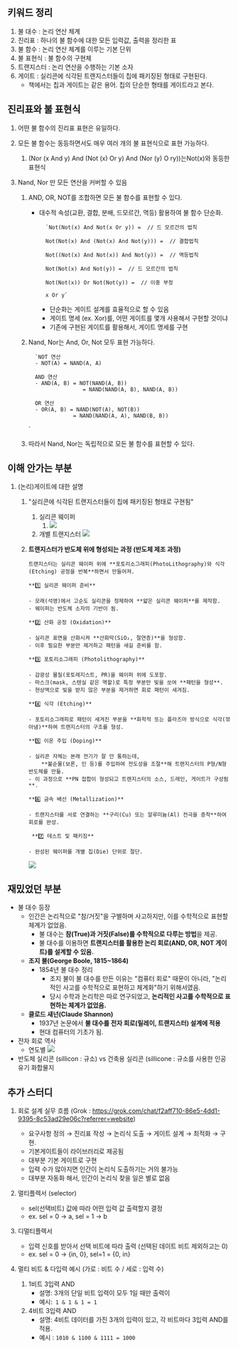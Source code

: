 ## 키워드 정리

1. 불 대수 : 논리 연산 체계
2. 진리표 : 하나의 불 함수에 대한 모든 입력값, 출력을 정리한 표
3. 불 함수 : 논리 연산 체계를 이루는 기본 단위
4. 불 표현식 : 불 함수의 구현체
5. 트랜지스터 : 논리 연산을 수행하는 기본 소자
6. 게이트 : 실리콘에 식각된 트랜지스터들이 칩에 패키징된 형태로 구현된다.
   - 책에서는 칩과 게이트는 같은 용어. 칩의 단순한 형태를 게이트라고 본다.

## 진리표와 불 표현식

1.  어떤 불 함수의 진리표 표현은 유일하다.
2.  모든 불 함수는 동등하면서도 매우 여러 개의 불 표현식으로 표현 가능하다.
    1. (Nor (x And y) And (Not (x) Or y) And (Nor (y) O ry))는Not(x)와 동등한 표현식
3.  Nand, Nor 만 모든 연산을 커버할 수 있음

    1. AND, OR, NOT를 조합하면 모든 불 함수를 표현할 수 있다.


        - 대수적 속성(교환, 결합, 분배, 드모르간, 멱등) 활용하여 불 함수 단순화.

                `Not(Not(x) And Not(x Or y)) =  // 드 모르간의 법칙

                Not(Not(x) And (Not(x) And Not(y))) =  // 결합법칙

                Not((Not(x) And Not(x)) And Not(y)) =  // 멱등법칙

                Not(Not(x) And Not(y)) =  // 드 모르간의 법칙

                Not(Not(x)) Or Not(Not(y)) =  // 이중 부정

                x Or y`
            - 단순화는 게이트 설계를 효율적으로 할 수 있음
             - 게이트 명세 (ex. Xor)를, 어떤 게이트를 몇개 사용해서 구현할 것이냐
            - 기존에 구현된 게이트를 활용해서, 게이트 명세를 구현

    2.  Nand, Nor는 And, Or, Not 모두 표현 가능하다.

              `NOT 연산
              - NOT(A) = NAND(A, A)

              AND 연산
              - AND(A, B) = NOT(NAND(A, B))
                             = NAND(NAND(A, B), NAND(A, B))

              OR 연산
              - OR(A, B) = NAND(NOT(A), NOT(B))
                          = NAND(NAND(A, A), NAND(B, B))

        `

    3.  따라서 Nand, Nor는 독립적으로 모든 불 함수를 표현할 수 있다.

## 이해 안가는 부분

1.  (논리)게이트에 대한 설명

    1.  "실리콘에 식각된 트랜지스터들이 칩에 패키징된 형태로 구현됨"
        1. 실리콘 웨이퍼
           1. ![](./asset/Screenshot%202025-02-17%20at%201.15.18%20AM.png)
        2. 개별 트랜지스터
           ![](./asset/Screenshot%202025-02-17%20at%201.07.07%20AM%201.png)
    2.  **트랜지스터가 반도체 위에 형성되는 과정 (반도체 제조 과정)**

            트랜지스터는 실리콘 웨이퍼 위에 **포토리소그래피(PhotoLithography)와 식각(Etching) 공정을 반복**하면서 만들어져.

            **1️⃣ 실리콘 웨이퍼 준비**

            - 모래(석영)에서 고순도 실리콘을 정제하여 **얇은 실리콘 웨이퍼**를 제작함.
            - 웨이퍼는 반도체 소자의 기반이 됨.

            **2️⃣ 산화 공정 (Oxidation)**

            - 실리콘 표면을 산화시켜 **산화막(SiO₂, 절연층)**을 형성함.
            - 이후 필요한 부분만 제거하고 패턴을 새길 준비를 함.

            **3️⃣ 포토리소그래피 (Photolithography)**

            - 감광성 물질(포토레지스트, PR)을 웨이퍼 위에 도포함.
            - 마스크(mask, 스텐실 같은 역할)로 특정 부분만 빛을 쏘여 **패턴을 형성**.
            - 현상액으로 빛을 받지 않은 부분을 제거하면 회로 패턴이 새겨짐.

            **4️⃣ 식각 (Etching)**

            - 포토리소그래피로 패턴이 새겨진 부분을 **화학적 또는 플라즈마 방식으로 식각(깎아냄)**하여 트랜지스터의 구조를 형성.

            **5️⃣ 이온 주입 (Doping)**

            - 실리콘 자체는 본래 전기가 잘 안 통하는데,
                **불순물(보론, 인 등)를 주입하여 전도성을 조절**해 트랜지스터의 P형/N형 반도체를 만듦.
            - 이 과정으로 **PN 접합이 형성되고 트랜지스터의 소스, 드레인, 게이트가 구성됨**.

            **6️⃣ 금속 배선 (Metallization)**

            - 트랜지스터를 서로 연결하는 **구리(Cu) 또는 알루미늄(Al) 전극을 증착**하여 회로를 완성.

             **7️⃣ 테스트 및 패키징**

            - 완성된 웨이퍼를 개별 칩(Die) 단위로 절단.

        ![](./asset/Screenshot%202025-02-17%20at%208.19.01 PM.png)

## 재밌었던 부분

- 불 대수 등장
  - 인간은 논리적으로 "참/거짓"을 구별하며 사고하지만, 이를 수학적으로 표현할 체계가 없었음.
    - 불 대수는 **참(True)과 거짓(False)를 수학적으로 다루는 방법**을 제공.
    - 불 대수를 이용하면 **트랜지스터를 활용한 논리 회로(AND, OR, NOT 게이트)를 설계할 수 있음.**
  - **조지 불(George Boole, 1815~1864)**
    - 1854년 불 대수 정리
      - 조지 불이 불 대수를 만든 이유는 "컴퓨터 회로" 때문이 아니라, "논리적인 사고를 수학적으로 표현하고 체계화"하기 위해서였음.
      - 당시 수학과 논리학은 따로 연구되었고, **논리적인 사고를 수학적으로 표현하는 체계가 없었음.**
  - **클로드 섀넌(Claude Shannon)**
    - 1937년 논문에서 **불 대수를 전자 회로(릴레이, 트랜지스터) 설계에 적용**
    - 현대 컴퓨터의 기초가 됨.
- 전자 회로 역사
  - 연도별 ![](./asset/Screenshot%202025-02-17%20at%201.33.51%20AM.png)
- 반도체 실리콘 (sillicon : 규소) vs 건축용 실리콘 (sillicone : 규소를 사용한 인공 유기 화합물지

## 추가 스터디

1. 회로 설계 실무 흐름 (Grok : https://grok.com/chat/f2aff710-86e5-4dd1-9395-8c53ad29e06c?referrer=website)

   - 요구사항 정의 → 진리표 작성 → 논리식 도출 → 게이트 설계 → 최적화 → 구현.
   - 기본게이트들이 라이브러리로 제공됨
   - 대부분 기본 게이트로 구현
   - 입력 수가 많아지면 인간이 논리식 도출하기는 거의 불가능
   - 대부분 자동화 해서, 인간이 논리식 찾을 일은 별로 없음

2. 멀티플렉서 (selector)
   - sel(선택비트) 값에 따라 어떤 입력 값 출력할지 결정
   - ex. sel = 0 -> a, sel = 1 -> b

3. 디멀티플렉서 
   - 입력 신호를 받아서 선택 비트에 따라 출력 (선택된 데이트 비트 제외하고는 0)
   - ex. sel = 0 -> {in, 0}, sel=1 = {0, in}

2. 멀티 비트 & 다입력 예시 (가로 : 비트 수 / 세로 : 입력 수)
   1. 1비트 3입력 AND
      - 설명: 3개의 단일 비트 입력이 모두 1일 때만 출력이
      - 예시:`
       1
       &
       1
       &
       1
       =
       1`
   2. 4비트 3입력 AND 
      - 설명: 4비트 데이터를 가진 3개의 입력이 있고, 각 비트마다 3입력 AND를 적용. 
      - 예시 : `1010
               &
               1100
               &
               1111
               =
               1000`
